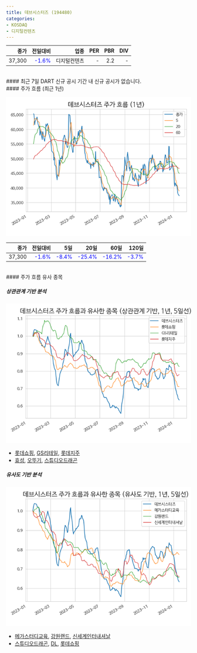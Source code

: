 ```yaml
---
title: 데브시스터즈 (194480)
categories:
- KOSDAQ
- 디지털컨텐츠
---
```


|**종가**|**전일대비**|**업종**|**PER**|**PBR**|**DIV**|
|-------:|-----------:|-------:|------:|------:|------:|
|37,300|<span style="color: blue">-1.6%</span>|디지털컨텐츠|-|2.2|-|

<!-- more -->

<br>
#### 최근 7일 DART 신규 공시
기간 내 신규 공시가 없습니다.

<br>
#### 주가 흐름 (최근 1년)

![194480](/assets/images/stock/194480.png)

|**종가**|**전일대비**|**5일**|**20일**|**60일**|**120일**|
|---:|-------:|--:|---:|---:|----:|
|37,300|<span style="color: blue">-1.6%</span>|<span style="color: blue">-8.4%</span>|<span style="color: blue">-25.4%</span>|<span style="color: blue">-16.2%</span>|<span style="color: blue">-3.7%</span>|

<br>
#### 주가 흐름 유사 종목

##### 상관관계 기반 분석

![194480](/assets/images/stock/194480_corr.png)
- [롯데쇼핑](/023530/), [GS리테일](/007070/), [롯데지주](/004990/)
- [효성](/004800/), [오뚜기](/007310/), [스튜디오드래곤](/253450/)

##### 유사도 기반 분석

![194480](/assets/images/stock/194480_sim.png)
- [메가스터디교육](/215200/), [강원랜드](/035250/), [신세계인터내셔날](/031430/)
- [스튜디오드래곤](/253450/), [DL](/000210/), [롯데쇼핑](/023530/)